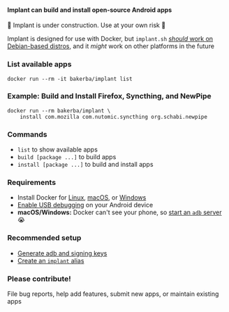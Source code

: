 #### Implant can build and install open-source Android apps

:construction: Implant is under construction. Use at your own risk :construction:

Implant is designed for use with Docker, but `implant.sh` [*should* work on Debian-based distros](https://github.com/abaker/implant/wiki/Use-implant-without-Docker), and it *might* work on other platforms in the future

### List available apps

```
docker run --rm -it bakerba/implant list
```

### Example: Build and Install Firefox, Syncthing, and NewPipe

```
docker run --rm bakerba/implant \
    install com.mozilla com.nutomic.syncthing org.schabi.newpipe
```

### Commands

* `list` to show available apps
* `build [package ...]` to build apps
* `install [package ...]` to build and install apps

### Requirements

* Install Docker for [Linux](https://docs.docker.com/v17.12/install/#server), [macOS](https://docs.docker.com/docker-for-mac/install/), or [Windows](https://docs.docker.com/docker-for-windows/install/)
* [Enable USB debugging](https://developer.android.com/studio/debug/dev-options) on your Android device
* **macOS/Windows:** Docker can't see your phone, so [start an `adb` server](https://github.com/abaker/implant/wiki/Start-an-adb-server) :sob:

### Recommended setup

* [Generate adb and signing keys](https://github.com/abaker/implant/wiki/Don't-lose-your-keys!)
* [Create an `implant` alias](https://github.com/abaker/implant/wiki/Create-an-implant-alias)

### Please contribute!

File bug reports, help add features, submit new apps, or maintain existing apps
